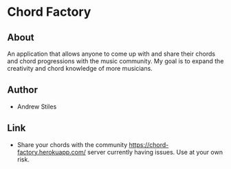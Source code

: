 # Chord Factory

## About

An application that allows anyone to come up with and share their chords and chord progressions with the music community.  My goal is to expand the creativity and chord knowledge of more musicians.

## Author

- Andrew Stiles

## Link

- Share your chords with the community https://chord-factory.herokuapp.com/ server currently having issues.  Use at your own risk.
